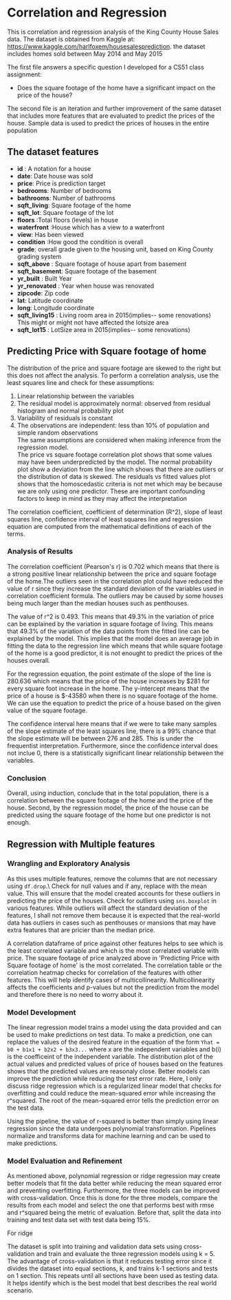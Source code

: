 # Correlation and Regression
This is correlation and regression analysis of the King County House Sales data. The dataset is obtained from Kaggle at: https://www.kaggle.com/harlfoxem/housesalesprediction. the dataset includes homes sold between May 2014 and May 2015

The first file answers a specific question I developed for a CS51 class assignment:
- Does the square footage of the home have a significant impact on the price of the house?


The second file is an iteration and further improvement of the same dataset that includes more features that are evaluated to predict the prices of the house.
Sample data is used to predict the prices of houses in the entire population

## The dataset features
- <b>id</b> : A notation for a house
- <b> date</b>: Date house was sold
- <b>price</b>: Price is prediction target
- <b>bedrooms</b>: Number of bedrooms
- <b>bathrooms</b>: Number of bathrooms
- <b>sqft_living</b>: Square footage of the home
- <b>sqft_lot</b>: Square footage of the lot
- <b>floors</b> :Total floors (levels) in house
- <b>waterfront</b> :House which has a view to a waterfront
- <b>view</b>: Has been viewed
- <b>condition</b> :How good the condition is overall
- <b>grade</b>: overall grade given to the housing unit, based on King County grading system
- <b>sqft_above</b> : Square footage of house apart from basement
- <b>sqft_basement</b>: Square footage of the basement
- <b>yr_built</b> : Built Year
- <b>yr_renovated</b> : Year when house was renovated
- <b>zipcode</b>: Zip code
- <b>lat</b>: Latitude coordinate
- <b>long</b>: Longitude coordinate
- <b>sqft_living15</b> : Living room area in 2015(implies-- some renovations) This might or might not have affected the lotsize area
- <b>sqft_lot15</b> : LotSize area in 2015(implies-- some renovations)

## Predicting Price with Square footage of home
The distribution of the price and square footage are skewed to the right but this does not affect the analysis.
To perform a correlation analysis, use the least squares line and check for these assumptions:
1. Linear relationship between the variables
2. The residual model is approximately normal: observed from residual histogram and normal probability plot
3. Variability of residuals is constant
4. The observations are independent: less than 10% of population and simple random observations\
The same assumptions are considered when making inference from the regression model.\
The price vs square footage correlation plot shows that some values may have been underpredicted by the model. The normal probability plot show a deviation from the line which shows that there are outliers or the distribution of data is skewed. The residuals vs fitted values plot shows that the homoscedastic criteria is not met which may be because we are only using one predictor. These are important confounding factors to keep in mind as they may affect the interpretation

The correlation coefficient, coefficient of determination (R^2), slope of least squares line, confidence interval of least squares line and regression equation are computed from the mathematical definitions of each of the terms.

### Analysis of Results
The correlation coefficient (Pearson's r) is 0.702 which means that there is a strong positive linear relationship between the price and square footage of the home.The outliers seen in the correlation plot could have reduced the value of r since they increase the standard deviation of the variables used in correlation coefficient formula. The outliers may be caused by some houses being much larger than the median houses such as penthouses. 

The value of r^2 is 0.493. This means that 49.3% in the variation of price can be explained by the variation in square footage of living. This means that 49.3% of the variation of the data points from the fitted line can be explained by the model. This implies that the model does an average job in fitting the data to the regression line which means that while square footage of the home is a good predictor, it is not enought to predict the prices of the houses overall.

For the regression equation, the point estimate of the slope of the line is 280.636 which means that the price of the house increases by $281 for every square foot increase in the home. The y-intercept means that the price of a house is $-43580 when there is no square footage of the home. We can use the equation to predict the price of a house based on the given value of the square footage.

The confidence interval here means that if we were to take many samples of the slope estimate of the least squares line, there is a 99% chance that the slope estimate will be between 276 and 285. This is under the frequentist interpretation. Furthermore, since the confidence interval does not inclue 0, there is a statistically significant linear relationship between the variables.

### Conclusion
Overall, using induction, conclude that in the total population, there is a correlation between the square footage of the home and the price of the house. Second, by the regression model, the price of the house can be predicted using the square footage of the home but one predictor is not enough.

## Regression with Multiple features
### Wrangling and Exploratory Analysis
As this uses multiple features, remove the columns that are not necessary using `df.drop`.\\
Check for null values and if any, replace with the mean value. This will ensure that the model created accounts for these outliers in predicting the price of the houses.
Check for outliers using `sns.boxplot` in various features. While outliers will affect the standard deviation of the features, I shall not remove them because it is expected that the real-world data has outliers in cases such as penthouses or mansions that may have extra features that are pricier than the median price.

A correlation dataframe of price against other features helps to see which is the least correlated variable and which is the most correlated variable with price. The square footage of price analyzed above in 'Predicting Price with Square footage of home' is the most correlated. The correlation table or the correlation heatmap checks for correlation of the features with other features. This will help identify cases of multicollinearity. Multicollinearity affects the coefficients and p-values but not the prediction from the model and therefore there is no need to worry about it.

### Model Development
The linear regression model trains a model using the data provided and can be used to make predictions on test data. To make a prediction, one can replace the values of the desired feature in the equation of the form `Yhat = b0 + b1x1 + b2x2 + b3x3...` where x are the independent variables and b(i) is the coefficeint of the independent variable. The distribution plot of the actual values and predicted values of price of houses based on the features shows that the predicted values are reasonaly close. Better models can improve the prediction while reducing the test error rate. Here, I only discuss ridge regression which is a regularized linear model that checks for overfitting and could reduce the mean-squared error while increasing the r^squared. The root of the mean-squared error tells the prediction error on the test data.

Using the pipeline, the value of r-squared is better than simply using linear regression since the data undergoes polynomial transformation. Pipelines normalize and transforms data for machine learning and can be used to make predictions.  

### Model Evaluation and Refinement
As mentioned above, polynomial regression or ridge regression may create better models that fit the data better while reducing the mean squared error and preventing overfitting. Furthermore, the three models can be improved with cross-validation. Once this is done for the three models, compare the results from each model and select the one that performs best with rmse and r^squared being the metric of evaluation. Before that, split the data into training and test data set with test data being 15%.

For ridge 

The dataset is split into training and validation data sets using cross-validation and train and evaluate the three regression models using k = 5. The advantage of cross-validation is that it reduces testing error since it divides the dataset into equal sections, k, and trains k-1 sections and tests on 1 section. This repeats until all sections have been used as testing data. It helps identify which is the best model that best describes the real world scenario.
